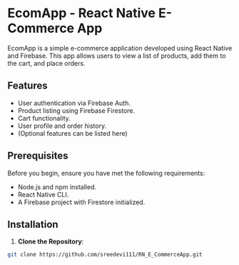 # EcomApp - React Native E-Commerce App

EcomApp is a simple e-commerce application developed using React Native and Firebase. This app allows users to view a list of products, add them to the cart, and place orders.

## Features

- User authentication via Firebase Auth.
- Product listing using Firebase Firestore.
- Cart functionality.
- User profile and order history.
- (Optional features can be listed here)

## Prerequisites

Before you begin, ensure you have met the following requirements:

- Node.js and npm installed.
- React Native CLI.
- A Firebase project with Firestore initialized.

## Installation

1. **Clone the Repository**:

```bash
git clone https://github.com/sreedevi111/RN_E_CommerceApp.git

